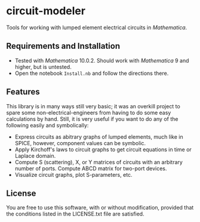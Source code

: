 # circuit-modeler
Tools for working with lumped element electrical circuits in *Mathematica*.

## Requirements and Installation

 - Tested with *Mathematica* 10.0.2. Should work with *Mathematica* 9 and higher, but is untested.
 - Open the notebook `Install.nb` and follow the directions there.

## Features

This library is in many ways still very basic; it was an overkill project to spare some non-electrical-engineers from having to do some easy calculations by hand. Still, it is very useful if you want to do any of the following easily and symbolically:

 - Express circuits as abitrary graphs of lumped elements, much like in SPICE, however, component values can be symbolic.
 - Apply Kirchoff's laws to circuit graphs to get circuit equations in time or Laplace domain.
 - Compute S (scattering), X, or Y matrices of circuits with an arbitrary number of ports. Compute ABCD matrix for two-port devices.
 - Visualize circuit graphs, plot S-parameters, etc.

## License

You are free to use this software, with or without modification, provided that the conditions listed in the LICENSE.txt file are satisfied.
